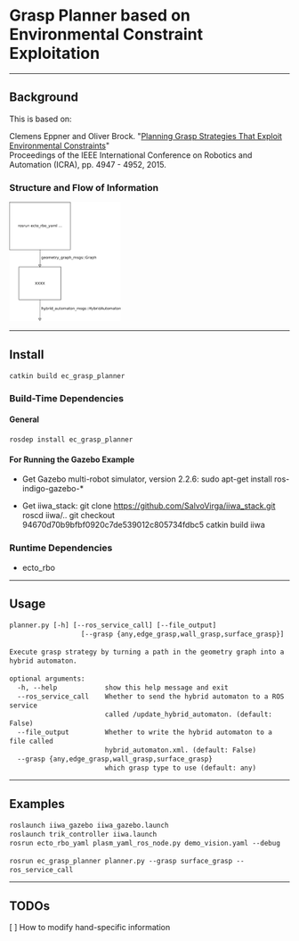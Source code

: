 # Grasp Planner based on Environmental Constraint Exploitation

---

## Background
This is based on:

Clemens Eppner and Oliver Brock. "[Planning Grasp Strategies That Exploit Environmental Constraints](http://www.robotics.tu-berlin.de/fileadmin/fg170/Publikationen_pdf/eppner_icra2015.pdf)"  
Proceedings of the IEEE International Conference on Robotics and Automation (ICRA), pp. 4947 - 4952, 2015.

### Structure and Flow of Information

<img src="docs/diagram.png" alt="Diagram" width="200" />


---

## Install

```
catkin build ec_grasp_planner
```

### Build-Time Dependencies

#### General
```
rosdep install ec_grasp_planner
```

#### For Running the Gazebo Example

- Get Gazebo multi-robot simulator, version 2.2.6:
  sudo apt-get install ros-indigo-gazebo-*

- Get iiwa_stack:
  git clone https://github.com/SalvoVirga/iiwa_stack.git
  roscd iiwa/..
  git checkout 94670d70b9bfbf0920c7de539012c805734fdbc5
  catkin build iiwa

### Runtime Dependencies

- ecto_rbo

---

## Usage

```
planner.py [-h] [--ros_service_call] [--file_output]
                  [--grasp {any,edge_grasp,wall_grasp,surface_grasp}]

Execute grasp strategy by turning a path in the geometry graph into a hybrid automaton.

optional arguments:
  -h, --help            show this help message and exit
  --ros_service_call    Whether to send the hybrid automaton to a ROS service
                        called /update_hybrid_automaton. (default: False)
  --file_output         Whether to write the hybrid automaton to a file called
                        hybrid_automaton.xml. (default: False)
  --grasp {any,edge_grasp,wall_grasp,surface_grasp}
                        which grasp type to use (default: any)
```

---

## Examples

```
roslaunch iiwa_gazebo iiwa_gazebo.launch
roslaunch trik_controller iiwa.launch
rosrun ecto_rbo_yaml plasm_yaml_ros_node.py demo_vision.yaml --debug

rosrun ec_grasp_planner planner.py --grasp surface_grasp --ros_service_call
```

***

## TODOs

[ ] How to modify hand-specific information